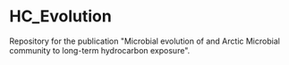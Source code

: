 # HC_Evolution

Repository for the publication "Microbial evolution of and Arctic Microbial community to long-term hydrocarbon exposure".
